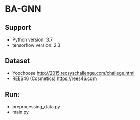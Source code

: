 # BA-GNN


## Support
- Python version: 3.7
- tensorflow version: 2.3

## Dataset
- Yoochoose http://2015.recsyschallenge.com/challege.html
- REES46 (Cosmetics) https://rees46.com


## Run:
- preprocessing_data.py
- main.py
